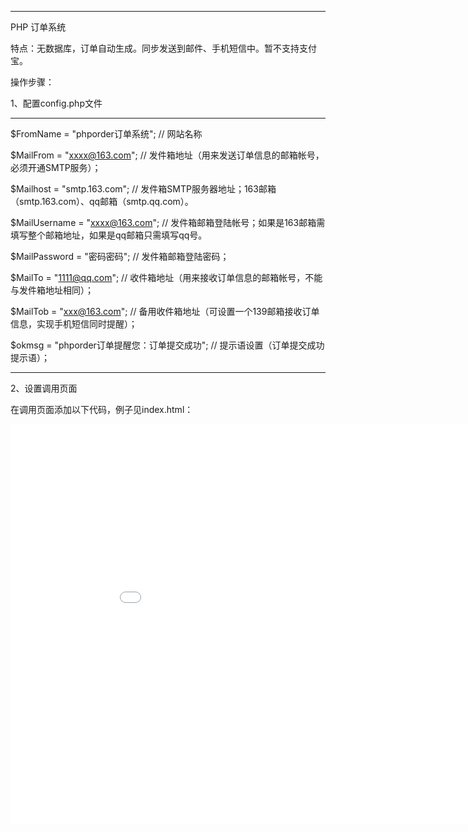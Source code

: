 ************************************
PHP 订单系统

特点：无数据库，订单自动生成。同步发送到邮件、手机短信中。暂不支持支付宝。

操作步骤：

1、配置config.php文件

--------------------------------------------------------------------------------------------------------------------

$FromName = "phporder订单系统";  // 网站名称
 
$MailFrom = "xxxx@163.com";  // 发件箱地址（用来发送订单信息的邮箱帐号，必须开通SMTP服务）；

$Mailhost = "smtp.163.com";  // 发件箱SMTP服务器地址；163邮箱（smtp.163.com）、qq邮箱（smtp.qq.com）。

$MailUsername = "xxxx@163.com";  // 发件箱邮箱登陆帐号；如果是163邮箱需填写整个邮箱地址，如果是qq邮箱只需填写qq号。

$MailPassword = "密码密码";  // 发件箱邮箱登陆密码；

$MailTo = "1111@qq.com";  // 收件箱地址（用来接收订单信息的邮箱帐号，不能与发件箱地址相同）；

$MailTob = "xxx@163.com";  // 备用收件箱地址（可设置一个139邮箱接收订单信息，实现手机短信同时提醒）；

$okmsg = "phporder订单提醒您：订单提交成功";  // 提示语设置（订单提交成功提示语）；

----------------------------------------------------------------------------------------------------------------------

2、设置调用页面

在调用页面添加以下代码，例子见index.html：

<div style="margin:0px auto; width:950px;">
	<!--调用代码  width为宽度、height为高度-->
	<iframe  src="order/index.htm" width="950" height="640" marginheight="0" marginwidth="0" frameborder="0" scrolling="no">
	</iframe>
	<!--调用代码结束-->
</div>

      
